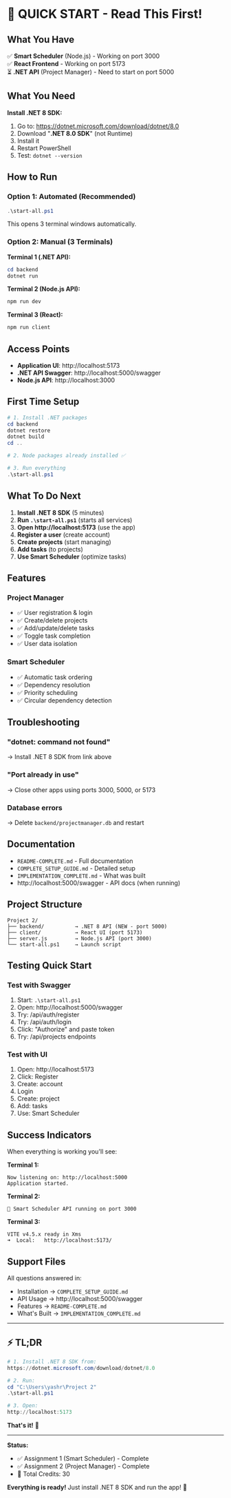 # 🚀 QUICK START - Read This First!

## What You Have

✅ **Smart Scheduler** (Node.js) - Working on port 3000  
✅ **React Frontend** - Working on port 5173  
⏳ **.NET API** (Project Manager) - Need to start on port 5000

## What You Need

**Install .NET 8 SDK:**
1. Go to: https://dotnet.microsoft.com/download/dotnet/8.0
2. Download "**.NET 8.0 SDK**" (not Runtime)
3. Install it
4. Restart PowerShell
5. Test: `dotnet --version`

## How to Run

### Option 1: Automated (Recommended)

```powershell
.\start-all.ps1
```

This opens 3 terminal windows automatically.

### Option 2: Manual (3 Terminals)

**Terminal 1 (.NET API):**
```powershell
cd backend
dotnet run
```

**Terminal 2 (Node.js API):**
```powershell
npm run dev
```

**Terminal 3 (React):**
```powershell
npm run client
```

## Access Points

- **Application UI**: http://localhost:5173
- **.NET API Swagger**: http://localhost:5000/swagger
- **Node.js API**: http://localhost:3000

## First Time Setup

```powershell
# 1. Install .NET packages
cd backend
dotnet restore
dotnet build
cd ..

# 2. Node packages already installed ✅

# 3. Run everything
.\start-all.ps1
```

## What To Do Next

1. **Install .NET 8 SDK** (5 minutes)
2. **Run `.\start-all.ps1`** (starts all services)
3. **Open http://localhost:5173** (use the app)
4. **Register a user** (create account)
5. **Create projects** (start managing)
6. **Add tasks** (to projects)
7. **Use Smart Scheduler** (optimize tasks)

## Features

### Project Manager
- ✅ User registration & login
- ✅ Create/delete projects
- ✅ Add/update/delete tasks
- ✅ Toggle task completion
- ✅ User data isolation

### Smart Scheduler
- ✅ Automatic task ordering
- ✅ Dependency resolution
- ✅ Priority scheduling
- ✅ Circular dependency detection

## Troubleshooting

### "dotnet: command not found"
→ Install .NET 8 SDK from link above

### "Port already in use"
→ Close other apps using ports 3000, 5000, or 5173

### Database errors
→ Delete `backend/projectmanager.db` and restart

## Documentation

- `README-COMPLETE.md` - Full documentation
- `COMPLETE_SETUP_GUIDE.md` - Detailed setup
- `IMPLEMENTATION_COMPLETE.md` - What was built
- http://localhost:5000/swagger - API docs (when running)

## Project Structure

```
Project 2/
├── backend/          → .NET 8 API (NEW - port 5000)
├── client/           → React UI (port 5173)
├── server.js         → Node.js API (port 3000)
└── start-all.ps1     → Launch script
```

## Testing Quick Start

### Test with Swagger
1. Start: `.\start-all.ps1`
2. Open: http://localhost:5000/swagger
3. Try: /api/auth/register
4. Try: /api/auth/login
5. Click: "Authorize" and paste token
6. Try: /api/projects endpoints

### Test with UI
1. Open: http://localhost:5173
2. Click: Register
3. Create: account
4. Login
5. Create: project
6. Add: tasks
7. Use: Smart Scheduler

## Success Indicators

When everything is working you'll see:

**Terminal 1:**
```
Now listening on: http://localhost:5000
Application started.
```

**Terminal 2:**
```
🚀 Smart Scheduler API running on port 3000
```

**Terminal 3:**
```
VITE v4.5.x ready in Xms
➜  Local:   http://localhost:5173/
```

## Support Files

All questions answered in:
- Installation → `COMPLETE_SETUP_GUIDE.md`
- API Usage → http://localhost:5000/swagger
- Features → `README-COMPLETE.md`
- What's Built → `IMPLEMENTATION_COMPLETE.md`

---

## ⚡ TL;DR

```powershell
# 1. Install .NET 8 SDK from: 
https://dotnet.microsoft.com/download/dotnet/8.0

# 2. Run:
cd "C:\Users\yashr\Project 2"
.\start-all.ps1

# 3. Open:
http://localhost:5173
```

**That's it!** 🎉

---

**Status:** 
- ✅ Assignment 1 (Smart Scheduler) - Complete
- ✅ Assignment 2 (Project Manager) - Complete  
- 🎯 Total Credits: 30

**Everything is ready!** Just install .NET 8 SDK and run the app! 🚀
